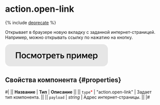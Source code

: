# action.open-link

{% include [deprecate](../../_includes/deprecate.md) %}

Открывает в браузере новую вкладку с заданной интернет-страницей. Например, можно открывать ссылку по нажатию на кнопку.

[![Посмотреть пример в песочнице](../_images/buttons/view-example.svg)](https://ya.cc/t/nlgFBo-b3tz2BX)

## Свойства компонента {#properties}

#|
|| **Название** | **Тип** | **Описание** ||
|| `type`<span style="color: red">\*</span> | "action.open-link" | Задает тип компонента. ||
|| `payload` | _string_ | Адрес интернет-страницы. ||
|#
